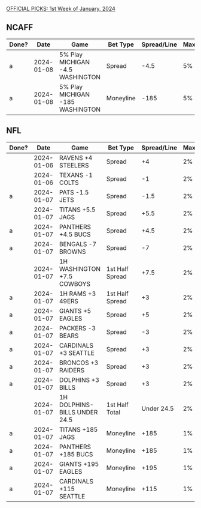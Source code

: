 [OFFICIAL PICKS: 1st Week of January, 2024](https://sportspicks.locals.com/post/5080074/official-picks-1st-week-of-january-2024)

## NCAFF

| Done? | Date       | Game                             | Bet Type  | Spread/Line | Max | Notes |
| ----- | ---------- | -------------------------------- | --------- | ----------- | --- | ----- |
| a     | 2024-01-08 | 5% Play MICHIGAN -4.5 WASHINGTON | Spread    | -4.5        | 5%  |       |
| a     | 2024-01-08 | 5% Play MICHIGAN -185 WASHINGTON | Moneyline | -185        | 5%  |       |


## NFL

| Done? | Date       | Game                         | Bet Type        | Spread/Line | Max | Notes |
| ----- | ---------- | ---------------------------- | --------------- | ----------- | --- | ----- |
|       | 2024-01-06 | RAVENS +4 STEELERS           | Spread          | +4          | 2%  |       |
|       | 2024-01-06 | TEXANS -1 COLTS              | Spread          | -1          | 2%  |       |
| a     | 2024-01-07 | PATS -1.5 JETS               | Spread          | -1.5        | 2%  |       |
|       | 2024-01-07 | TITANS +5.5 JAGS             | Spread          | +5.5        | 2%  |       |
| a     | 2024-01-07 | PANTHERS +4.5 BUCS           | Spread          | +4.5        | 2%  |       |
| a     | 2024-01-07 | BENGALS -7 BROWNS            | Spread          | -7          | 2%  |       |
|       | 2024-01-07 | 1H WASHINGTON +7.5 COWBOYS   | 1st Half Spread | +7.5        | 2%  |       |
| a     | 2024-01-07 | 1H RAMS +3 49ERS             | 1st Half Spread | +3          | 2%  |       |
| a     | 2024-01-07 | GIANTS +5 EAGLES             | Spread          | +5          | 2%  |       |
| a     | 2024-01-07 | PACKERS -3 BEARS             | Spread          | -3          | 2%  |       |
| a     | 2024-01-07 | CARDINALS +3 SEATTLE         | Spread          | +3          | 2%  |       |
| a     | 2024-01-07 | BRONCOS +3 RAIDERS           | Spread          | +3          | 2%  |       |
| a     | 2024-01-07 | DOLPHINS +3 BILLS            | Spread          | +3          | 2%  |       |
|       | 2024-01-07 | 1H DOLPHINS-BILLS UNDER 24.5 | 1st Half Total  | Under 24.5  | 2%  |       |
| a     | 2024-01-07 | TITANS +185 JAGS             | Moneyline       | +185        | 1%  |       |
| a     | 2024-01-07 | PANTHERS +185 BUCS           | Moneyline       | +185        | 1%  |       |
| a     | 2024-01-07 | GIANTS +195 EAGLES           | Moneyline       | +195        | 1%  |       |
| a     | 2024-01-07 | CARDINALS +115 SEATTLE       | Moneyline       | +115        | 1%  |       |
